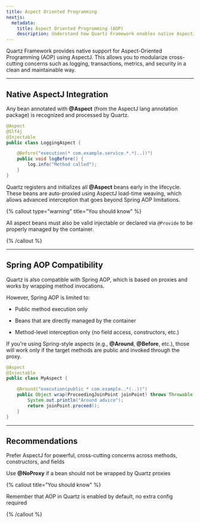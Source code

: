 ```yaml
---
title: Aspect Oriented Programming
nextjs:
  metadata:
    title: Aspect Oriented Programming (AOP)
    description: Understand how Quartz Framework enables native AspectJ support and integrates with Spring AOP.
---
```


Quartz Framework provides native support for Aspect-Oriented Programming (AOP) using AspectJ. This allows you to modularize cross-cutting concerns such as logging, transactions, metrics, and security in a clean and maintainable way.

---

## Native AspectJ Integration

Any bean annotated with **@Aspect** (from the AspectJ lang annotation package) is recognized and processed by Quartz.

```java
@Aspect
@Slf4j
@Injectable
public class LoggingAspect {

    @Before("execution(* com.example.service.*.*(..))")
    public void logBefore() {
        log.info("Method called");
    }
}
```

Quartz registers and initializes all **@Aspect** beans early in the lifecycle. These beans are auto-proxied using AspectJ load-time weaving, which allows advanced interception that goes beyond Spring AOP limitations.

{% callout type="warning" title="You should know" %}

All aspect beans must also be valid injectable or declared via `@Provide` to be properly managed by the container.

{% /callout %}

---

## Spring AOP Compatibility

Quartz is also compatible with Spring AOP, which is based on proxies and works by wrapping method invocations.

However, Spring AOP is limited to:

- Public method execution only

- Beans that are directly managed by the container

- Method-level interception only (no field access, constructors, etc.)

If you're using Spring-style aspects (e.g., **@Around**, **@Before**, etc.), those will work only if the target methods are public and invoked through the proxy.

```java
@Aspect
@Injectable
public class MyAspect {

    @Around("execution(public * com.example..*(..))")
    public Object wrap(ProceedingJoinPoint joinPoint) throws Throwable {
        System.out.println("Around advice");
        return joinPoint.proceed();
    }
}
```

---

## Recommendations

Prefer AspectJ for powerful, cross-cutting concerns across methods, constructors, and fields

Use **@NoProxy** if a bean should not be wrapped by Quartz proxies

{% callout title="You should know" %}

Remember that AOP in Quartz is enabled by default, no extra config required

{% /callout %}